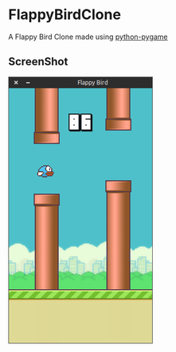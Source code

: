 FlappyBirdClone
===============

A Flappy Bird Clone made using [python-pygame][1]

ScreenShot
----------

![Flappy Bird](screenshot1.png)

[1]: http://www.pygame.org
